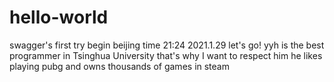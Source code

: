 # hello-world
swagger's first try begin
beijing time 21:24 2021.1.29
let's go!
yyh is the best programmer in Tsinghua University
that's why I want to respect him
he likes playing pubg and owns thousands of games in steam
